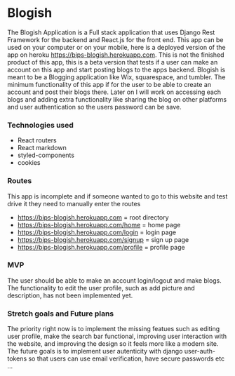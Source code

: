 # Blogish 
The Blogish Application is a Full stack application that uses Django Rest Framework for the backend and React.js for the front end. This app can be used on your computer or on your mobile, here is a deployed version of the app on heroku https://bips-blogish.herokuapp.com. This is not the finished product of this app, this is a beta version that tests if a user can make an account on this app and start posting blogs to the apps backend. Blogish is meant to be a Blogging application like Wix, squarespace, and tumbler. The minimum functionality of this app if for the user to be able to create an account and post their blogs there. Later on I will work on accessing each blogs and adding extra functionality like sharing the blog on other platforms and user authentication so the users password can be save.

### Technologies used
- React routers
- React markdown 
- styled-components
- cookies

### Routes
This app is incomplete and if someone wanted to go to this website and test drive it they need to manually enter the routes
- https://bips-blogish.herokuapp.com = root directory
- https://bips-blogish.herokuapp.com/home = home page
- https://bips-blogish.herokuapp.com/login = login page
- https://bips-blogish.herokuapp.com/signup = sign up page
- https://bips-blogish.herokuapp.com/profile = profile page


### MVP
The user should be able to make an account login/logout and make blogs.
The functionality to edit the user profile, such as add picture and description, has not been implemented yet.


### Stretch goals and Future plans
The priority right now is to implement the missing featues such as editing user profile, make the search bar functional, improving user interaction with the website, and improving the design so it feels more like a modern site. The future goals is to implement user autenticity with django user-auth-tokens so that users can use email verification, have secure passwords etc ... 
